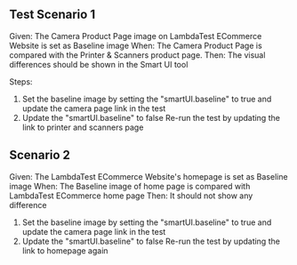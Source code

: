 ## Test Scenario 1

Given: The Camera Product Page image on LambdaTest ECommerce Website is set as Baseline image
When: The Camera Product Page is compared with the Printer & Scanners product page.
Then: The visual differences should be shown in the Smart UI tool

Steps:

1. Set the baseline image by setting the "smartUI.baseline" to true and update the camera page link in the test
2. Update the "smartUI.baseline" to false Re-run the test by updating the link to printer and scanners page

## Scenario 2

Given: The LambdaTest ECommerce Website's homepage is set as Baseline image
When: The Baseline image of home page is compared with LambdaTest ECommerce home page
Then: It should not show any difference

1. Set the baseline image by setting the "smartUI.baseline" to true and update the camera page link in the test
2. Update the "smartUI.baseline" to false Re-run the test by updating the link to homepage again

